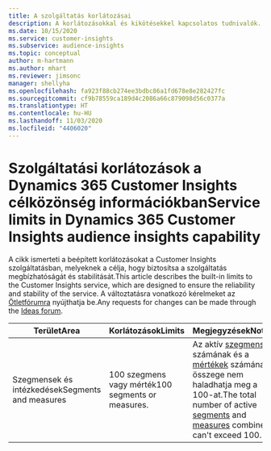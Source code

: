 ```yaml
---
title: A szolgáltatás korlátozásai
description: A korlátozásokkal és kikötésekkel kapcsolatos tudnivalók.
ms.date: 10/15/2020
ms.service: customer-insights
ms.subservice: audience-insights
ms.topic: conceptual
author: m-hartmann
ms.author: mhart
ms.reviewer: jimsonc
manager: shellyha
ms.openlocfilehash: fa923f88cb274ee3bdbc86a1fd678e8e282427fc
ms.sourcegitcommit: cf9b78559ca189d4c2086a66c879098d56c0377a
ms.translationtype: HT
ms.contentlocale: hu-HU
ms.lasthandoff: 11/03/2020
ms.locfileid: "4406020"
---
```

# <a name="service-limits-in-dynamics-365-customer-insights-audience-insights-capability"></a><span data-ttu-id="8bb7a-103">Szolgáltatási korlátozások a Dynamics 365 Customer Insights célközönség információkban</span><span class="sxs-lookup"><span data-stu-id="8bb7a-103">Service limits in Dynamics 365 Customer Insights audience insights capability</span></span>

<span data-ttu-id="8bb7a-104">A cikk ismerteti a beépített korlátozásokat a Customer Insights szolgáltatásban, melyeknek a célja, hogy biztosítsa a szolgáltatás megbízhatóságát és stabilitását.</span><span class="sxs-lookup"><span data-stu-id="8bb7a-104">This article describes the built-in limits to the Customer Insights service, which are designed to ensure the reliability and stability of the service.</span></span> <span data-ttu-id="8bb7a-105">A változtatásra vonatkozó kérelmeket az [Ötletfórumra](https://go.microsoft.com/fwlink/?linkid=2074172) nyújthatja be.</span><span class="sxs-lookup"><span data-stu-id="8bb7a-105">Any requests for changes can be made through the [Ideas forum](https://go.microsoft.com/fwlink/?linkid=2074172).</span></span> 
 
| <span data-ttu-id="8bb7a-106">Terület</span><span class="sxs-lookup"><span data-stu-id="8bb7a-106">Area</span></span>  | <span data-ttu-id="8bb7a-107">Korlátozások</span><span class="sxs-lookup"><span data-stu-id="8bb7a-107">Limits</span></span>  | <span data-ttu-id="8bb7a-108">Megjegyzések</span><span class="sxs-lookup"><span data-stu-id="8bb7a-108">Notes</span></span> |
|-------------|---------------------------------------------------------------------|---------------------------------------------------------------------|
| <span data-ttu-id="8bb7a-109">Szegmensek és intézkedések</span><span class="sxs-lookup"><span data-stu-id="8bb7a-109">Segments and measures</span></span> | <span data-ttu-id="8bb7a-110">100 szegmens vagy mérték</span><span class="sxs-lookup"><span data-stu-id="8bb7a-110">100 segments or measures.</span></span> | <span data-ttu-id="8bb7a-111">Az aktív [szegmensek](segments.md) számának és a [mértékek](measures.md) számának összege nem haladhatja meg a 100-at.</span><span class="sxs-lookup"><span data-stu-id="8bb7a-111">The total number of active [segments](segments.md) and [measures](measures.md) combined can't exceed 100.</span></span>  |

